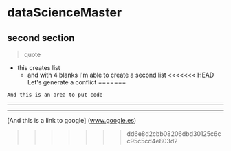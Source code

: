 # dataScienceMaster
## second section
> quote 
+ this creates list
    + and with 4 blanks I'm able to create a second list
<<<<<<< HEAD
Let's generate a conflict 
=======
~~~
And this is an area to put code
~~~

***

***

[And this is a link to google] (www.google.es)
>>>>>>> dd6e8d2cbb08206dbd30125c6cc95c5cd4e803d2
